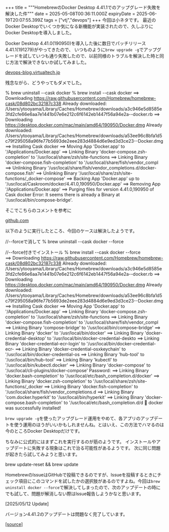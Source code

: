+++
title = """HomebrewのDocker Desktop 4.41.1でのアップグレード失敗を解決した件"""
date = 2025-05-08T00:36:11.000Z
expiryDate = 2025-06-19T20:07:55.399Z
tags = ["vtj","devops"]
+++
今回は小ネタです。 最近のDocker Desktopでいくつか気になる新機能が実装されたので、久しぶりにDocker Desktopを導入しました。

Docker Desktop 4.41.0(190950)を導入した後に数日でパッチリリース4.41.1(191279)がやってきたので、 いつものように`brew upgrade -g`でアップグレードを試していつも通り失敗したので、以前同様のトラブルを解決した時と同じ方法で解決できないか試してみました。

[devops-blog.virtualtech.jp](https://devops-blog.virtualtech.jp/entry/20230719/1689734993)

残念ながら、どうやってもダメでした。

% brew uninstall --cask docker
% brew install --cask docker
==> Downloading https://raw.githubusercontent.com/Homebrew/homebrew-cask/08d802bc32187c338
Already downloaded: /Users/ytooyama/Library/Caches/Homebrew/downloads/a3c946e5d8585e3fd2cfe66e6aa7e1441b07e6e212c6f6142eb1447f56a94e2a--docker.rb
==> Downloading https://desktop.docker.com/mac/main/amd64/190950/Docker.dmg
Already downloaded: /Users/ytooyama/Library/Caches/Homebrew/downloads/a53ee96c8bfa1d5c79f295058a96fe77b5693de2eee283d4884d6e9ed3d3ce23--Docker.dmg
==> Installing Cask docker
==> Moving App 'Docker.app' to '/Applications/Docker.app'
==> Linking Binary 'docker-compose.zsh-completion' to '/usr/local/share/zsh/site-functions
==> Linking Binary 'docker-compose.fish-completion' to '/usr/local/share/fish/vendor\_compl
==> Unlinking Binary '/usr/local/share/fish/vendor\_completions.d/docker-compose.fish'
==> Unlinking Binary '/usr/local/share/zsh/site-functions/\_docker-compose'
==> Backing App 'Docker.app' up to '/usr/local/Caskroom/docker/4.41.0,190950/Docker.app'
==> Removing App '/Applications/Docker.app'
==> Purging files for version 4.41.0,190950 of Cask docker
Error: It seems there is already a Binary at '/usr/local/bin/compose-bridge'.

そこでこちらのコメントを参考に

[github.com](https://github.com/docker/for-mac/issues/7046#issuecomment-2580921752)

以下のように実行したところ、今回のケースは解決したようです。

//--forceで消して
% brew uninstall --cask docker --force

//--force付きでインストール
% brew install --cask docker --force   
==> Downloading https://raw.githubusercontent.com/Homebrew/homebrew-cask/08d802bc32187c338
Already downloaded: /Users/ytooyama/Library/Caches/Homebrew/downloads/a3c946e5d8585e3fd2cfe66e6aa7e1441b07e6e212c6f6142eb1447f56a94e2a--docker.rb
==> Downloading https://desktop.docker.com/mac/main/amd64/190950/Docker.dmg
Already downloaded: /Users/ytooyama/Library/Caches/Homebrew/downloads/a53ee96c8bfa1d5c79f295058a96fe77b5693de2eee283d4884d6e9ed3d3ce23--Docker.dmg
==> Installing Cask docker
==> Moving App 'Docker.app' to '/Applications/Docker.app'
==> Linking Binary 'docker-compose.zsh-completion' to '/usr/local/share/zsh/site-functions
==> Linking Binary 'docker-compose.fish-completion' to '/usr/local/share/fish/vendor\_compl
==> Linking Binary 'compose-bridge' to '/usr/local/bin/compose-bridge'
==> Linking Binary 'docker' to '/usr/local/bin/docker'
==> Linking Binary 'docker-credential-desktop' to '/usr/local/bin/docker-credential-deskto
==> Linking Binary 'docker-credential-ecr-login' to '/usr/local/bin/docker-credential-ecr-
==> Linking Binary 'docker-credential-osxkeychain' to '/usr/local/bin/docker-credential-os
==> Linking Binary 'hub-tool' to '/usr/local/bin/hub-tool'
==> Linking Binary 'kubectl' to '/usr/local/bin/kubectl.docker'
==> Linking Binary 'docker-compose' to '/usr/local/cli-plugins/docker-compose'
Password:
==> Linking Binary 'docker.bash-completion' to '/usr/local/etc/bash\_completion.d/docker'
==> Linking Binary 'docker.zsh-completion' to '/usr/local/share/zsh/site-functions/\_docker
==> Linking Binary 'docker.fish-completion' to '/usr/local/share/fish/vendor\_completions.d
==> Linking Binary 'com.docker.hyperkit' to '/usr/local/bin/hyperkit'
==> Linking Binary 'docker-compose.bash-completion' to '/usr/local/etc/bash\_completion.d/d
🍺  docker was successfully installed!

`brew upgrade -g`を使ったアップグレード運用をやめて、各アプリのアップデートを使う運用のほうがいいかもしれませんね。とはいえ、この方法でハマるのは今のところDocker Desktopだけです。

ちなみに公式的にはまずこれを実行するのが筋のようです。 インストールやアップデートに失敗する現象はこれで治る可能性があるようです。 次に同じ問題が起きたら試してみようと思います。

brew update-reset && brew update 

HomebrewのIssueはGitHubで投稿できるのですが、Issueを投稿するときにチェック項目にこのコマンドを試したかの選択肢があるのですよね。今回は`brew uninstall docker --force`で解決してしまったので、次のアップデートの時にでも試して、問題が解消しない際はIssue報告しようかなと思います。

\[2025/05/12 Update\]

バージョン4.41.2のアップデートは問題なく完了しています。

[[source]](https://devops-blog.virtualtech.jp/entry/20250508/1746664571)

